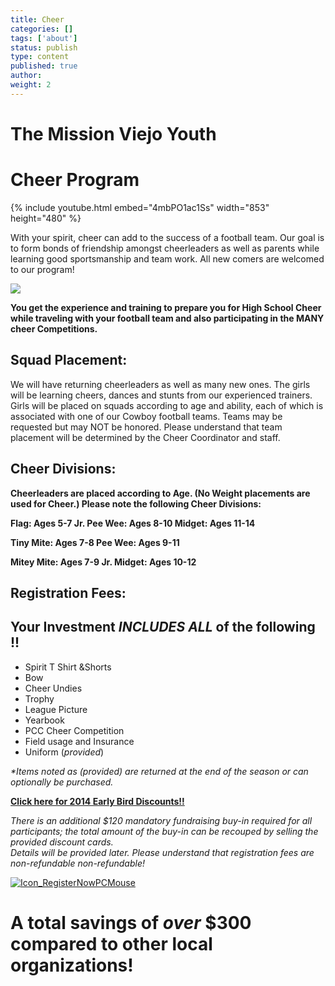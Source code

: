 ```yaml
---
title: Cheer
categories: []
tags: ['about']
status: publish
type: content
published: true
author: 
weight: 2
---
```

# **The Mission Viejo Youth**

# **Cheer Program**

{% include youtube.html embed="4mbPO1ac1Ss" width="853" height="480" %}

With your spirit, cheer can add to the success of a football team. Our goal is to form bonds of friendship amongst cheerleaders as well as parents while learning good sportsmanship and team work. All new comers are welcomed to our program!

![](http://mvcowboysfootball.files.wordpress.com/2012/09/20130112-0309.jpg?w=675)

**You get the experience and training to prepare you for High School Cheer while traveling with your football team and also participating in the MANY cheer Competitions.**

## **Squad Placement:**

We will have returning cheerleaders as well as many new ones. The girls will be learning cheers, dances and stunts from our experienced trainers. Girls will be placed on squads according to age and ability, each of which is associated with one of our Cowboy football teams. Teams may be requested but may NOT be honored. Please understand that team placement will be determined by the Cheer Coordinator and staff.

## **Cheer Divisions:**

**Cheerleaders are placed according to Age. (No Weight placements are used for Cheer.) Please note the following Cheer Divisions:**

**Flag: Ages 5-7 Jr. Pee Wee: Ages 8-10 Midget: Ages 11-14**

**Tiny Mite: Ages 7-8 Pee Wee: Ages 9-11**

**Mitey Mite: Ages 7-9 Jr. Midget: Ages 10-12**

## **Registration Fees:**

## **Your Investment _INCLUDES ALL_ of the following !!**

  - Spirit T Shirt &Shorts
  - Bow
  - Cheer Undies
  - Trophy
  - League Picture
  - Yearbook
  - PCC Cheer Competition
  - Field usage and Insurance
  - Uniform (_provided_)

_\*Items noted as (provided) are returned at the end of the season or can optionally be purchased._

[**Click here for 2014 Early Bird Discounts!!**](http://wp.me/p2Koar-13E)

_There is an additional $120 mandatory fundraising buy-in required for all participants; the total amount of the buy-in can be recouped by selling the provided discount cards.  
Details will be provided later. Please understand that registration fees are non-refundable non-refundable!_

[![Icon_RegisterNowPCMouse](http://mvcowboysfootball.files.wordpress.com/2013/07/icon_registernowpcmouse.jpg)](https://mvjaac.sportssignup.com/)

# A total **savings of**  **_over_ $300** compared to other local organizations!


